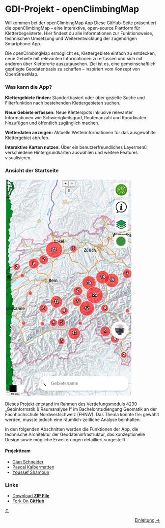 <a id="top"></a>

# GDI-Projekt - openClimbingMap

Willkommen bei der openClimbingMap App
Diese GitHub-Seite präsentiert die openClimbingMap – eine interaktive, open-source Plattform für Kletterbegeisterte. Hier findest du alle Informationen zur Funktionsweise, technischen Umsetzung und Weiterentwicklung der zugehörigen Smartphone-App.

Die openClimbingMap ermöglicht es, Klettergebiete einfach zu entdecken, neue Gebiete mit relevanten Informationen zu erfassen und sich mit anderen über Kletterorte auszutauschen. Ziel ist es, eine gemeinschaftlich gepflegte Geodatenbasis zu schaffen – inspiriert vom Konzept von OpenStreetMap.

### Was kann die App?
**Klettergebiete finden:** Standortbasiert oder über gezielte Suche und Filterfunktion nach bestehenden Klettergebieten suchen.

**Neue Gebiete erfassen:** Neue Kletterspots inklusive relevanter Informationen wie Schwierigkeitsgrad, Routenanzahl und Koordinaten hinzufügen und öffentlich zugänglich machen.

**Wetterdaten anzeigen:** Aktuelle Wetterinformationen für das ausgewählte Klettergebiet abrufen.

**Interaktive Karten nutzen:** Über ein benutzerfreundliches Layermenü verschiedene Hintergrundkarten auswählen und weitere Features visualisieren.

### Ansicht der Startseite

![Ansicht der Startseite](bilder/startseite.jpg)

Dieses Projekt entstand im Rahmen des Vertiefungsmoduls 4230 „Geoinformatik & Raumanalyse I“ im Bachelorstudiengang Geomatik an der Fachhochschule Nordwestschweiz (FHNW). Das Thema konnte frei gewählt werden, musste jedoch eine räumlich-zeitliche Analyse beinhalten.

In den folgenden Abschnitten werden die Funktionen der App, die technische Architektur der Geodateninfrastruktur, das konzeptionelle Design sowie mögliche Erweiterungen detailliert vorgestellt.

#### Projektteam

- [Gian Schneider](https://github.com/gianschneider)
- [Pascal Kalbermatten](https://github.com/pasika23)
- [Youssef Shamoun](https://github.com/YoussefShamoun)

### Links

- [Download **ZIP File**](https://github.com/gianschneider/openClimbingMap/archive/refs/heads/main.zip)
- [Fork On **GitHub**](https://github.com/gianschneider/openClimbingMap)

[↑](#top)

<div style="display: flex; justify-content: space-between;">
  <div>
  </div>
  <div>
    <a href="einleitung.html">Einleitung →</a>
  </div>
</div>
